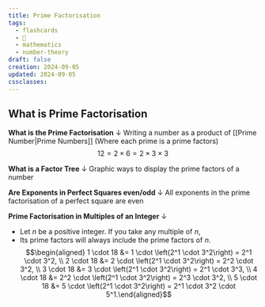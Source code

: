 ```yaml
---
title: Prime Factorisation
tags:
  - flashcards
  - 🌱
  - mathematics
  - number-theory
draft: false
creation: 2024-09-05
updated: 2024-09-05
cssclasses: 
---
```

## What is Prime Factorisation

**What is the Prime Factorisation**
↓
Writing a number as a product of [[Prime Number|Prime Numbers]] (Where each prime is a prime factors) $$12=2 \times 6 = 2 \times 3 \times 3$$
<!--SR:!2025-08-14,250,330-->

**What is a Factor Tree**
↓
Graphic ways to display the prime factors of a number
<!--SR:!2025-08-24,260,330-->

**Are Exponents in Perfect Squares even/odd**
↓
All exponents in the prime factorisation of a perfect square are even
<!--SR:!2025-08-27,263,330-->

**Prime Factorisation in Multiples of an Integer**
↓
- Let $n$ be a positive integer. If you take any multiple of $n$,
- Its prime factors will always include the prime factors of $n$. $$\begin{aligned} 1 \cdot 18 &= 1 \cdot \left(2^1 \cdot 3^2\right) = 2^1 \cdot 3^2, \\ 2 \cdot 18 &= 2 \cdot \left(2^1 \cdot 3^2\right) = 2^2 \cdot 3^2, \\ 3 \cdot 18 &= 3 \cdot \left(2^1 \cdot 3^2\right) = 2^1 \cdot 3^3, \\ 4 \cdot 18 &= 2^2 \cdot \left(2^1 \cdot 3^2\right) = 2^3 \cdot 3^2, \\ 5 \cdot 18 &= 5 \cdot \left(2^1 \cdot 3^2\right) = 2^1 \cdot 3^2 \cdot 5^1.\end{aligned}$$
<!--SR:!2025-05-01,164,310-->
